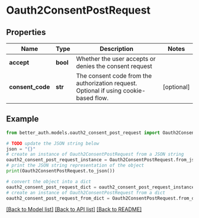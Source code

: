 # Oauth2ConsentPostRequest


## Properties

Name | Type | Description | Notes
------------ | ------------- | ------------- | -------------
**accept** | **bool** | Whether the user accepts or denies the consent request | 
**consent_code** | **str** | The consent code from the authorization request. Optional if using cookie-based flow. | [optional] 

## Example

```python
from better_auth.models.oauth2_consent_post_request import Oauth2ConsentPostRequest

# TODO update the JSON string below
json = "{}"
# create an instance of Oauth2ConsentPostRequest from a JSON string
oauth2_consent_post_request_instance = Oauth2ConsentPostRequest.from_json(json)
# print the JSON string representation of the object
print(Oauth2ConsentPostRequest.to_json())

# convert the object into a dict
oauth2_consent_post_request_dict = oauth2_consent_post_request_instance.to_dict()
# create an instance of Oauth2ConsentPostRequest from a dict
oauth2_consent_post_request_from_dict = Oauth2ConsentPostRequest.from_dict(oauth2_consent_post_request_dict)
```
[[Back to Model list]](../README.md#documentation-for-models) [[Back to API list]](../README.md#documentation-for-api-endpoints) [[Back to README]](../README.md)


